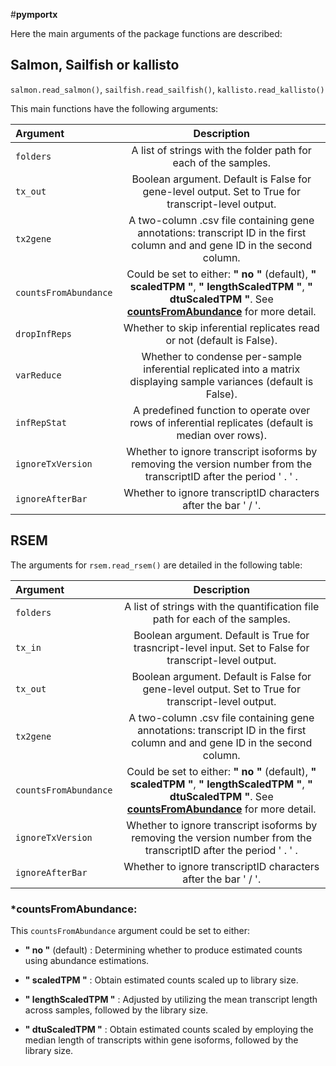 #**pymportx**

Here the main arguments of the package functions are described:

## Salmon, Sailfish or kallisto

 ``salmon.read_salmon()``, ``sailfish.read_sailfish()``, `kallisto.read_kallisto()`

This main functions have the following arguments:

| Argument | Description |
|:---------|:-----------:|
|`folders` | A list of strings with the folder path for each of the samples.|        
|`tx_out` | Boolean argument. Default is False for gene-level output. Set to True for transcript-level output.  |
|`tx2gene` | A two-column .csv file containing gene annotations: transcript ID in the first column and and gene ID in the second column.| 
|`countsFromAbundance` | Could be set to either: **" no "** (default), **" scaledTPM "**, **" lengthScaledTPM "**, **" dtuScaledTPM "**. See [**countsFromAbundance**](https://pymportx.readthedocs.io/en/latest/index%20copia/#:~:text=*-,countsFromAbundance,-%3A) for more detail.|  
|`dropInfReps` | Whether to skip inferential replicates read or not (default is False).|
|`varReduce` | Whether to condense per-sample inferential replicated into a matrix displaying sample variances (default is False).|
|`infRepStat`| A predefined function to operate over rows of inferential replicates (default is median over rows).|
|`ignoreTxVersion` | Whether to ignore transcript isoforms by removing the version number from the transcriptID after the period ' . ' . |  
|`ignoreAfterBar` |Whether to ignore transcriptID characters after the bar ' / '. | 


## RSEM

The arguments for ``rsem.read_rsem()`` are detailed in the following table:

| Argument | Description |
|:---------|:-----------:|
|`folders` | A list of strings with the quantification file path for each of the samples.|     
|`tx_in` | Boolean argument. Default is True for trasncript-level input. Set to False for transcript-level output. |     
|`tx_out` | Boolean argument. Default is False for gene-level output. Set to True for transcript-level output.  |
|`tx2gene` | A two-column .csv file containing gene annotations: transcript ID in the first column and and gene ID in the second column.| 
|`countsFromAbundance` | Could be set to either: **" no "** (default), **" scaledTPM "**, **" lengthScaledTPM "**, **" dtuScaledTPM "**. See [**countsFromAbundance**](https://pymportx.readthedocs.io/en/latest/index%20copia/#:~:text=*-,countsFromAbundance,-%3A) for more detail.| 
|`ignoreTxVersion` | Whether to ignore transcript isoforms by removing the version number from the transcriptID after the period ' . ' . |  
|`ignoreAfterBar` |Whether to ignore transcriptID characters after the bar ' / '. | 

### *countsFromAbundance:

This ``countsFromAbundance`` argument could be set to either:

* **" no "** (default) : Determining whether to produce estimated counts using abundance estimations.

* **" scaledTPM "** : Obtain estimated counts scaled up to library size.

* **" lengthScaledTPM "** : Adjusted by utilizing the mean transcript length across samples,    followed by the library size.

* **" dtuScaledTPM "** : Obtain estimated counts scaled by employing the median length of transcripts within gene isoforms, followed by the library size.



